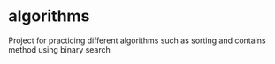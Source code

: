 # algorithms
Project for practicing different algorithms such as sorting and contains method using binary search

